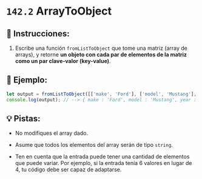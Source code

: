 # `142.2` ArrayToObject

## 📝 Instrucciones:

1. Escribe una función `fromListToObject` que tome una matriz (array de arrays), y retorne **un objeto con cada par de elementos de la matriz como un par clave-valor (key-value)**.

## 📎 Ejemplo:

```js
let output = fromListToObject([['make', 'Ford'], ['model', 'Mustang'], ['year', 1964]]);
console.log(output); // --> { make : 'Ford', model : 'Mustang', year : 1964 }
```

## 💡 Pistas:

+ No modifiques el array dado. 

+ Asume que todos los elementos del array serán de tipo `string`.

+ Ten en cuenta que la entrada puede tener una cantidad de elementos que puede variar. Por ejemplo, si la entrada tenía 6 valores en lugar de 4, tu código debe ser capaz de adaptarse.
